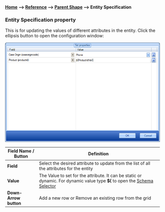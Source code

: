 __[Home](/) --> [Reference](/ref) -->  [Parent Shape](javascript:history.back()) --> Entity Specification__

### Entity Specification property 

This is for updating the values of different attributes in the entity.
Click the ellipsis button to open the configuration window:

![Entity Specification](../media/EntitySpecification.png)

| **Field Name / Button** | **Definition**                                                                                              |
|-------------------------|-------------------------------------------------------------------------------------------------------------|
| **Field**               | Select the desired attribute to update from the list of all the attributes for the entity                   |
| **Value**               | The Value to set for the attribute. It can be static or dynamic. For dynamic value type **\${** to open the [Schema Selector](SchemaSelector.md) |
| **Down-Arrow button**   | Add a new row or Remove an existing row from the grid                                                       |



